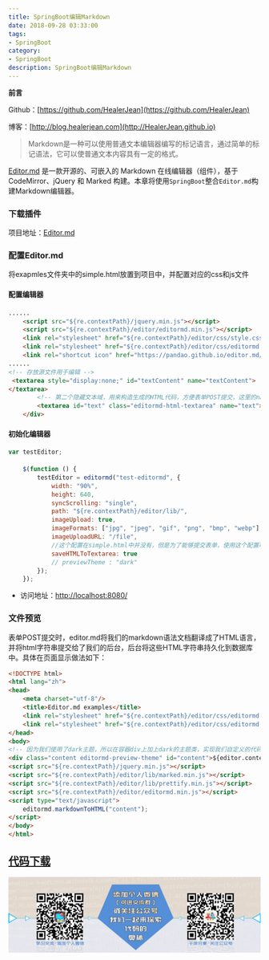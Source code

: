 ```yaml
---
title: SpringBoot编辑Markdown
date: 2018-09-28 03:33:00
tags: 
- SpringBoot
category: 
- SpringBoot
description: SpringBoot编辑Markdown
---
```

**前言**     

 Github：[https://github.com/HealerJean](https://github.com/HealerJean)         

 博客：[http://blog.healerjean.com](http://HealerJean.github.io)    

> Markdown是一种可以使用普通文本编辑器编写的标记语言，通过简单的标记语法，它可以使普通文本内容具有一定的格式。



[Editor.md](https://github.com/pandao/editor.md) 是一款开源的、可嵌入的 Markdown 在线编辑器（组件），基于 CodeMirror、jQuery 和 Marked 构建。本章将使用`SpringBoot`整合`Editor.md`构建Markdown编辑器。

### 下载插件

项目地址：[Editor.md](https://github.com/pandao/editor.md)


### 配置Editor.md

将exapmles文件夹中的simple.html放置到项目中，并配置对应的css和js文件

#### 配置编辑器

```html
......
	<script src="${re.contextPath}/jquery.min.js"></script>
    <script src="${re.contextPath}/editor/editormd.min.js"></script>
    <link rel="stylesheet" href="${re.contextPath}/editor/css/style.css"/>
    <link rel="stylesheet" href="${re.contextPath}/editor/css/editormd.css"/>
    <link rel="shortcut icon" href="https://pandao.github.io/editor.md/favicon.ico" type="image/x-icon"/>
......
<!-- 存放源文件用于编辑 -->
 <textarea style="display:none;" id="textContent" name="textContent">
</textarea>
        <!-- 第二个隐藏文本域，用来构造生成的HTML代码，方便表单POST提交，这里的name可以任意取，后台接受时以这个name键为准 -->
        <textarea id="text" class="editormd-html-textarea" name="text"></textarea>
    </div>
```

#### 初始化编辑器


```javascript
var testEditor;

    $(function () {
        testEditor = editormd("test-editormd", {
            width: "90%",
            height: 640,
            syncScrolling: "single",
            path: "${re.contextPath}/editor/lib/",
            imageUpload: true,
            imageFormats: ["jpg", "jpeg", "gif", "png", "bmp", "webp"],
            imageUploadURL: "/file",
            //这个配置在simple.html中并没有，但是为了能够提交表单，使用这个配置可以让构造出来的HTML代码直接在第二个隐藏的textarea域中，方便post提交表单。
            saveHTMLToTextarea: true
            // previewTheme : "dark"
        });
    });
```



- 访问地址：[http://localhost:8080/](http://localhost:8080/)


### 文件预览

表单POST提交时，editor.md将我们的markdown语法文档翻译成了HTML语言，并将html字符串提交给了我们的后台，后台将这些HTML字符串持久化到数据库中。具体在页面显示做法如下：

```html
<!DOCTYPE html>
<html lang="zh">
<head>
    <meta charset="utf-8"/>
    <title>Editor.md examples</title>
    <link rel="stylesheet" href="${re.contextPath}/editor/css/editormd.preview.min.css" />
    <link rel="stylesheet" href="${re.contextPath}/editor/css/editormd.css"/>
</head>
<body>
<!-- 因为我们使用了dark主题，所以在容器div上加上dark的主题类，实现我们自定义的代码样式 -->
<div class="content editormd-preview-theme" id="content">${editor.content!''}</div>
<script src="${re.contextPath}/jquery.min.js"></script>
<script src="${re.contextPath}/editor/lib/marked.min.js"></script>
<script src="${re.contextPath}/editor/lib/prettify.min.js"></script>
<script src="${re.contextPath}/editor/editormd.min.js"></script>
<script type="text/javascript">
    editormd.markdownToHTML("content");
</script>
</body>
</html>
```


## [代码下载](https://github.com/HealerJean/editor-markdown.git)





![ContactAuthor](https://raw.githubusercontent.com/HealerJean/HealerJean.github.io/master/assets/img/artical_bottom.jpg)


<!-- Gitalk 评论 start  -->

<link rel="stylesheet" href="https://unpkg.com/gitalk/dist/gitalk.css">
<script src="https://unpkg.com/gitalk@latest/dist/gitalk.min.js"></script> 
<div id="gitalk-container"></div>    
 <script type="text/javascript">
    var gitalk = new Gitalk({
		clientID: `1d164cd85549874d0e3a`,
		clientSecret: `527c3d223d1e6608953e835b547061037d140355`,
		repo: `HealerJean.github.io`,
		owner: 'HealerJean',
		admin: ['HealerJean'],
		id: '7dhf6mT8VlXWBwpv',
    });
    gitalk.render('gitalk-container');
</script> 

<!-- Gitalk end -->

